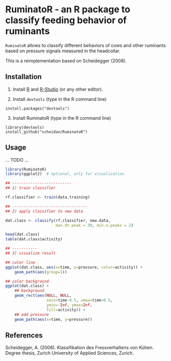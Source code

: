 # RuminatoR - an R package to classify feeding behavior of ruminants

`RuminatoR` allows to classify different behaviors of cows and other
ruminants based on pressure signals measured in the headcollar.

This is a reimplementation based on Scheidegger (2008).


## Installation

1. Install [R](https://cloud.r-project.org/) and [R-Studio](https://www.rstudio.com/products/RStudio/) (or any other editor).

2. Install `devtools` (type in the R command line)
```
install.packages("devtools")
```

3. Install RuminatoR (type in the R command line)
```
library(devtools)
install_github("scheidan/RuminatoR")
```

## Usage

... TODO ...

```R
library(RuminatoR)
library(ggplot2)  # optional, only for visualization

## --------------------------
## 1) train classifier

rf.classifier <- train(data.training)

## ---------------------------------
## 2) apply classifier to new data

dat.class <- classify(rf.classifier, new.data,
                      max.dt.peak = 30, min.n.peaks = 2)

head(dat.class)
table(dat.class$activity)

## -----------
## 3) visualize result

## color line
ggplot(dat.class, aes(x=time, y=pressure, color=activity)) +
    geom_path(aes(group=1))

## color background
ggplot(dat.class) +
    ## background
    geom_rect(aes(NULL, NULL,
                  xmin=time-0.5, xmax=time+0.5,
                  ymin=-Inf, ymax=Inf,
                  fill=activity)) +
    ## add pressure
    geom_path(aes(x=time, y=pressure))
```

## References

Scheidegger, A. (2008). Klassifikation des Fressverhaltens von Kühen. Degree thesis, Zurich University of Applied Sciences, Zurich.
